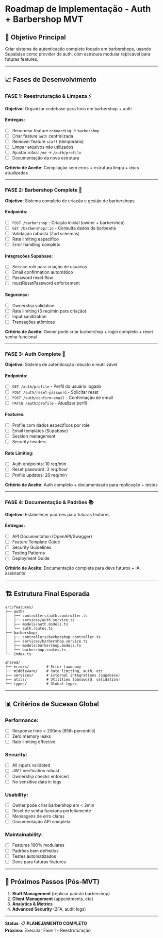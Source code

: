 # Roadmap de Implementação - Auth + Barbershop MVT

## 🎯 Objetivo Principal

Criar sistema de autenticação completo focado em barbershops, usando Supabase como provider de auth, com estrutura modular replicável para futuras features.

---

## 📈 Fases de Desenvolvimento

### **FASE 1: Reestruturação & Limpeza** ⚡

**Objetivo**: Organizar codebase para foco em barbershop + auth

#### Entregas:

- [ ] Renomear feature `onboarding` → `barbershop`
- [ ] Criar feature `auth` centralizada
- [ ] Remover feature `staff` (temporário)
- [ ] Limpar arquivos não utilizados
- [ ] Ajustar rotas: `/me` → `/auth/profile`
- [ ] Documentação da nova estrutura

**Critério de Aceite**: Compilação sem erros + estrutura limpa + docs atualizadas

---

### **FASE 2: Barbershop Complete** 🏪

**Objetivo**: Sistema completo de criação e gestão de barbershops

#### Endpoints:

- [ ] `POST /barbershop` - Criação inicial (owner + barbershop)
- [ ] `GET /barbershop/:id` - Consulta dados da barbearia
- [ ] Validação robusta (Zod schemas)
- [ ] Rate limiting específico
- [ ] Error handling completo

#### Integrações Supabase:

- [ ] Service role para criação de usuários
- [ ] Email confirmation automático
- [ ] Password reset flow
- [ ] mustResetPassword enforcement

#### Segurança:

- [ ] Ownership validation
- [ ] Rate limiting (5 req/min para criação)
- [ ] Input sanitization
- [ ] Transações atômicas

**Critério de Aceite**: Owner pode criar barbershop + login completo + reset senha funcional

---

### **FASE 3: Auth Complete** 🔐

**Objetivo**: Sistema de autenticação robusto e reutilizável

#### Endpoints:

- [ ] `GET /auth/profile` - Perfil do usuário logado
- [ ] `POST /auth/reset-password` - Solicitar reset
- [ ] `POST /auth/confirm-email` - Confirmação de email
- [ ] `PATCH /auth/profile` - Atualizar perfil

#### Features:

- [ ] Profile com dados específicos por role
- [ ] Email templates (Supabase)
- [ ] Session management
- [ ] Security headers

#### Rate Limiting:

- [ ] Auth endpoints: 10 req/min
- [ ] Reset password: 3 req/hour
- [ ] Profile updates: 20 req/min

**Critério de Aceite**: Auth completo + documentação para replicação + testes

---

### **FASE 4: Documentação & Padrões** 📚

**Objetivo**: Estabelecer padrões para futuras features

#### Entregas:

- [ ] API Documentation (OpenAPI/Swagger)
- [ ] Feature Template Guide
- [ ] Security Guidelines
- [ ] Testing Patterns
- [ ] Deployment Guide

**Critério de Aceite**: Documentação completa para devs futuros + IA assistants

---

## 🏗️ Estrutura Final Esperada

```
src/features/
├── auth/
│   ├── controllers/auth.controller.ts
│   ├── services/auth.service.ts
│   ├── models/auth.models.ts
│   └── auth.routes.ts
├── barbershop/
│   ├── controllers/barbershop.controller.ts
│   ├── services/barbershop.service.ts
│   ├── models/barbershop.models.ts
│   └── barbershop.routes.ts
└── index.ts

shared/
├── errors/        # Error taxonomy
├── middleware/    # Rate limiting, auth, etc
├── services/      # External integrations (Supabase)
├── utils/         # Utilities (password, validation)
└── types/         # Global types
```

---

## 📊 Critérios de Sucesso Global

### Performance:

- [ ] Response time < 200ms (95th percentile)
- [ ] Zero memory leaks
- [ ] Rate limiting effective

### Security:

- [ ] All inputs validated
- [ ] JWT verification robust
- [ ] Ownership checks enforced
- [ ] No sensitive data in logs

### Usability:

- [ ] Owner pode criar barbershop em < 2min
- [ ] Reset de senha funciona perfeitamente
- [ ] Mensagens de erro claras
- [ ] Documentação API completa

### Maintainability:

- [ ] Features 100% modulares
- [ ] Padrões bem definidos
- [ ] Testes automatizados
- [ ] Docs para futuras features

---

## 🚀 Próximos Passos (Pós-MVT)

1. **Staff Management** (replicar padrão barbershop)
2. **Client Management** (appointments, etc)
3. **Analytics & Metrics**
4. **Advanced Security** (2FA, audit logs)

---

**Status**: 📋 **PLANEJAMENTO COMPLETO**  
**Próximo**: Executar Fase 1 - Reestruturação
